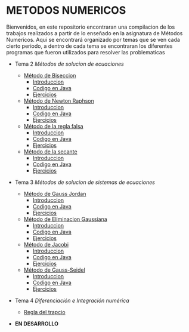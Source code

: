 # METODOS NUMERICOS

Bienvenidos, en este repositorio encontraran una compilacion de los trabajos realizados a partir de lo enseñado en la asignatura de Métodos Numericos.
Aqui se encontrará organizado por temas que se ven cada cierto periodo, a dentro de cada tema se encontraran los diferentes programas que fueron 
utilizados para resolver las problematicas

+ Tema 2 _Métodos de solucion de ecuaciones_
  - [Método de Biseccion](https://github.com/CristianCHsx/Metodos-Numericos/tree/main/Tema%202/Metodo%20de%20Biseccion)
      - [Introduccion](https://github.com/CristianCHsx/Metodos-Numericos/blob/main/Tema%202/Metodo%20de%20Biseccion/README.md)
      - [Codigo en Java](https://github.com/CristianCHsx/Metodos-Numericos/blob/main/Tema%202/Metodo%20de%20Biseccion/Biseccion.java)
      - [Ejercicios](https://github.com/CristianCHsx/Metodos-Numericos/blob/main/Tema%202/Metodo%20de%20Biseccion/Ejercicios.md)
  - [Método de Newton Raphson](https://github.com/CristianCHsx/Metodos-Numericos/tree/main/Tema%202/Método%20de%20Newton%20Raphson)
      - [Introduccion](https://github.com/CristianCHsx/Metodos-Numericos/blob/main/Tema%202/Método%20de%20Newton%20Raphson/README.md)
      - [Codigo en Java](https://github.com/CristianCHsx/Metodos-Numericos/blob/main/Tema%202/Método%20de%20Newton%20Raphson/Newton.java)
      - [Ejercicios](https://github.com/CristianCHsx/Metodos-Numericos/blob/main/Tema%202/Método%20de%20Newton%20Raphson/Ejercicios.md)
  - [Método de la regla falsa](https://github.com/CristianCHsx/Metodos-Numericos/tree/main/Tema%202/Método%20de%20la%20regla%20falsa)
      - [Introduccion](https://github.com/CristianCHsx/Metodos-Numericos/blob/main/Tema%202/Método%20de%20la%20regla%20falsa/README.md)
      - [Codigo en Java](https://github.com/CristianCHsx/Metodos-Numericos/blob/main/Tema%202/Método%20de%20la%20regla%20falsa/Regla_Falsa.java)
      - [Ejercicios](https://github.com/CristianCHsx/Metodos-Numericos/blob/main/Tema%202/Método%20de%20la%20regla%20falsa/Ejercicios.md) 
  - [Método de la secante](https://github.com/CristianCHsx/Metodos-Numericos/tree/main/Tema%202/Método%20de%20la%20secante)
      - [Introduccion](https://github.com/CristianCHsx/Metodos-Numericos/blob/main/Tema%202/Método%20de%20la%20secante/README.md)
      - [Codigo en Java](https://github.com/CristianCHsx/Metodos-Numericos/blob/main/Tema%202/Método%20de%20la%20secante/MetodoDeLaSecante.java)
      - [Ejercicios](https://github.com/CristianCHsx/Metodos-Numericos/blob/main/Tema%202/Método%20de%20la%20secante/Ejercicios.md)

+ Tema 3 _Métodos de solucion de sistemas de ecuaciones_
  - [Método de Gauss Jordan](https://github.com/CristianCHsx/Metodos-Numericos/tree/main/Tema%203%20/Método%20de%20Gauss-Jordan/Código%20en%20Java)
      - [Introduccion](https://github.com/CristianCHsx/Metodos-Numericos/blob/main/Tema%203%20/Método%20de%20Gauss-Jordan/Código%20en%20Java/README.md)
      - [Codigo en Java](https://github.com/CristianCHsx/Metodos-Numericos/blob/main/Tema%203%20/Método%20de%20Gauss-Jordan/Código%20en%20Java/GaussJordan.java)
      - [Ejercicios](https://github.com/CristianCHsx/Metodos-Numericos/blob/main/Tema%203%20/Método%20de%20Gauss-Jordan/Código%20en%20Java/Ejercicios.md)
  - [Método de Eliminacion Gaussiana](https://github.com/CristianCHsx/Metodos-Numericos/tree/main/Tema%203%20/Método%20de%20eliminación%20Gaussiana/Código%20en%20Java)
      - [Introduccion](https://github.com/CristianCHsx/Metodos-Numericos/blob/main/Tema%203%20/Método%20de%20eliminación%20Gaussiana/Código%20en%20Java/README.md)
      - [Codigo en Java](https://github.com/CristianCHsx/Metodos-Numericos/blob/main/Tema%203%20/Método%20de%20eliminación%20Gaussiana/Código%20en%20Java/EliminacionGaussiana.java)
      - [Ejercicios](https://github.com/CristianCHsx/Metodos-Numericos/blob/main/Tema%203%20/Método%20de%20eliminación%20Gaussiana/Código%20en%20Java/Ejercicios.md)
  - [Método de Jacobi](https://github.com/CristianCHsx/Metodos-Numericos/tree/main/Tema%203%20/Método%20de%20Jacobi/Código%20en%20Java)
      - [Introduccion](https://github.com/CristianCHsx/Metodos-Numericos/blob/main/Tema%203%20/Método%20de%20Jacobi/README.md)
      - [Codigo en Java](https://github.com/CristianCHsx/Metodos-Numericos/blob/main/Tema%203%20/Método%20de%20Jacobi/Código%20en%20Java/MetodoJacobi.java)
      - [Ejercicios](https://github.com/CristianCHsx/Metodos-Numericos/blob/main/Tema%203%20/Método%20de%20Jacobi/Código%20en%20Java/Ejemplos.md)
  - [Método de Gauss-Seidel](https://github.com/CristianCHsx/Metodos-Numericos/tree/main/Tema%203%20/Metodo%20de%20Gauss-Seidel)
      - [Introduccion](https://github.com/CristianCHsx/Metodos-Numericos/blob/main/Tema%203%20/Metodo%20de%20Gauss-Seidel/README.md)
      - [Codigo en Java](https://github.com/CristianCHsx/Metodos-Numericos/blob/main/Tema%203%20/Metodo%20de%20Gauss-Seidel/Codigo%20en%20Java/Main.java)
      - [Ejercicios](https://github.com/CristianCHsx/Metodos-Numericos/blob/main/Tema%203%20/Metodo%20de%20Gauss-Seidel/Codigo%20en%20Java/Ejemplos.md)

+ Tema 4 _Diferenciación e Integración numérica_
  - [Regla del trapcio](https://github.com/CristianCHsx/Metodos-Numericos/tree/main/Tema_4/Regla_del_trapecio)
 - **EN DESARROLLO**
